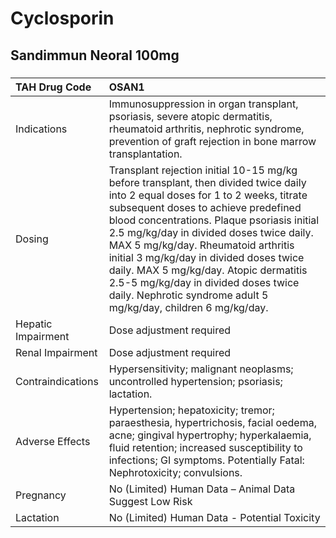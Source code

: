 # Cyclosporin

## Sandimmun Neoral 100mg

##### 

| TAH Drug Code      | OSAN1                                                                                                                                                                                                                                                                                                                                                                                                                                                                                                    |
|:-------------------|:---------------------------------------------------------------------------------------------------------------------------------------------------------------------------------------------------------------------------------------------------------------------------------------------------------------------------------------------------------------------------------------------------------------------------------------------------------------------------------------------------------|
| Indications        | Immunosuppression in organ transplant, psoriasis, severe atopic dermatitis, rheumatoid arthritis, nephrotic syndrome, prevention of graft rejection in bone marrow transplantation.                                                                                                                                                                                                                                                                                                                      |
| Dosing             | Transplant rejection initial 10-15 mg/kg before transplant, then divided twice daily into 2 equal doses for 1 to 2 weeks, titrate subsequent doses to achieve predefined blood concentrations. Plaque psoriasis initial 2.5 mg/kg/day in divided doses twice daily. MAX 5 mg/kg/day. Rheumatoid arthritis initial 3 mg/kg/day in divided doses twice daily. MAX 5 mg/kg/day. Atopic dermatitis 2.5-5 mg/kg/day in divided doses twice daily. Nephrotic syndrome adult 5 mg/kg/day, children 6 mg/kg/day. |
| Hepatic Impairment | Dose adjustment required                                                                                                                                                                                                                                                                                                                                                                                                                                                                                 |
| Renal Impairment   | Dose adjustment required                                                                                                                                                                                                                                                                                                                                                                                                                                                                                 |
| Contraindications  | Hypersensitivity; malignant neoplasms; uncontrolled hypertension; psoriasis; lactation.                                                                                                                                                                                                                                                                                                                                                                                                                  |
| Adverse Effects    | Hypertension; hepatoxicity; tremor; paraesthesia, hypertrichosis, facial oedema, acne; gingival hypertrophy; hyperkalaemia, fluid retention; increased susceptibility to infections; GI symptoms. Potentially Fatal: Nephrotoxicity; convulsions.                                                                                                                                                                                                                                                        |
| Pregnancy          | No (Limited) Human Data – Animal Data Suggest Low Risk                                                                                                                                                                                                                                                                                                                                                                                                                                                   |
| Lactation          | No (Limited) Human Data - Potential Toxicity                                                                                                                                                                                                                                                                                                                                                                                                                                                             |

